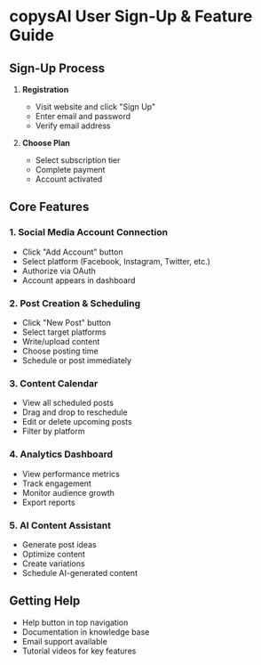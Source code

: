 # copysAI User Sign-Up & Feature Guide

## Sign-Up Process

1. **Registration**
   - Visit website and click "Sign Up"
   - Enter email and password
   - Verify email address

2. **Choose Plan**
   - Select subscription tier
   - Complete payment
   - Account activated

## Core Features

### 1. Social Media Account Connection
- Click "Add Account" button
- Select platform (Facebook, Instagram, Twitter, etc.)
- Authorize via OAuth
- Account appears in dashboard

### 2. Post Creation & Scheduling
- Click "New Post" button
- Select target platforms
- Write/upload content
- Choose posting time
- Schedule or post immediately

### 3. Content Calendar
- View all scheduled posts
- Drag and drop to reschedule
- Edit or delete upcoming posts
- Filter by platform

### 4. Analytics Dashboard
- View performance metrics
- Track engagement
- Monitor audience growth
- Export reports

### 5. AI Content Assistant
- Generate post ideas
- Optimize content
- Create variations
- Schedule AI-generated content

## Getting Help

- Help button in top navigation
- Documentation in knowledge base
- Email support available
- Tutorial videos for key features
